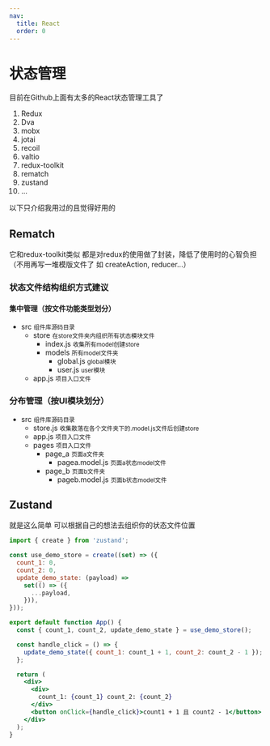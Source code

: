```yaml
---
nav:
  title: React
  order: 0
---
```


# 状态管理

目前在Github上面有太多的React状态管理工具了

1. Redux
2. Dva
3. mobx
4. jotai
5. recoil
6. valtio
7. redux-toolkit
8. rematch
9. zustand
10. ...

以下只介绍我用过的且觉得好用的

## Rematch

它和redux-toolkit类似 都是对redux的使用做了封装，降低了使用时的心智负担（不用再写一堆模版文件了 如 createAction, reducer...）

<code src='./demos/state/rematch/app.jsx'></code>

### 状态文件结构组织方式建议

#### 集中管理（按文件功能类型划分）

<Tree>
  <ul>
    <li>
      src
      <small>组件库源码目录</small>
      <ul>
        <li>
          store
          <small>在store文件夹内组织所有状态模块文件</small>
          <ul>
            <li>
              index.js
              <small>收集所有model创建store</small>
            </li>
            <li>
               models
              <small>所有model文件夹</small>
              <ul>
                <li>
                  global.js
                  <small>global模块</small>
                </li>
                <li>
                  user.js
                  <small>user模块</small>
                </li>
              </ul>
            </li>
          </ul>
        </li>
        <li>
          app.js
          <small>项目入口文件</small>
        </li>
      </ul>
    </li>
  </ul>
</Tree>

### 分布管理（按UI模块划分）

<Tree>
<ul>
  <li>
    src
    <small>组件库源码目录</small>
    <ul>
      <li>
        store.js
        <small>收集散落在各个文件夹下的.model.js文件后创建store</small>
      </li>
      <li>
        app.js
        <small>项目入口文件</small>
      </li>
      <li>
        pages
        <small>项目入口文件</small>
        <ul>
          <li>
            page_a
            <small>页面a文件夹</small>
            <ul>
              <li>
                pagea.model.js
               <small>页面a状态model文件</small>
              </li>
            </ul>
          </li>
          <li>
            page_b
            <small>页面b文件夹</small>
            <ul>
              <li>
                pageb.model.js
                <small>页面b状态model文件</small>
              </li>
            </ul>
          </li>
        </ul>
      </li>
    </ul>
  </li>
</ul>
</Tree>

## Zustand

就是这么简单 可以根据自己的想法去组织你的状态文件位置

```jsx
import { create } from 'zustand';

const use_demo_store = create((set) => ({
  count_1: 0,
  count_2: 0,
  update_demo_state: (payload) =>
    set(() => ({
      ...payload,
    })),
}));

export default function App() {
  const { count_1, count_2, update_demo_state } = use_demo_store();

  const handle_click = () => {
    update_demo_state({ count_1: count_1 + 1, count_2: count_2 - 1 });
  };

  return (
    <div>
      <div>
        count_1: {count_1} count_2: {count_2}
      </div>
      <button onClick={handle_click}>count1 + 1 且 count2 - 1</button>
    </div>
  );
}
```
